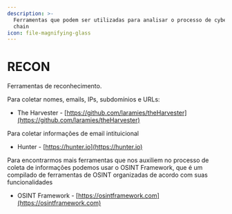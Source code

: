 ```yaml
---
description: >-
  Ferramentas que podem ser utilizadas para analisar o processo de cyber kill
  chain
icon: file-magnifying-glass
---
```


# RECON

Ferramentas de reconhecimento.

Para coletar nomes, emails, IPs, subdomínios e URLs:

* The Harvester - [https://github.com/laramies/theHarvester](https://github.com/laramies/theHarvester)

Para coletar informações de email intituicional

* Hunter - [https://hunter.io](https://hunter.io)

Para encontrarmos mais ferramentas que nos auxiliem no processo de coleta de informações podemos usar o OSINT Framework, que é um compilado de ferramentas de OSINT organizadas de acordo com suas funcionalidades

* OSINT Framework - [https://osintframework.com](https://osintframework.com)
